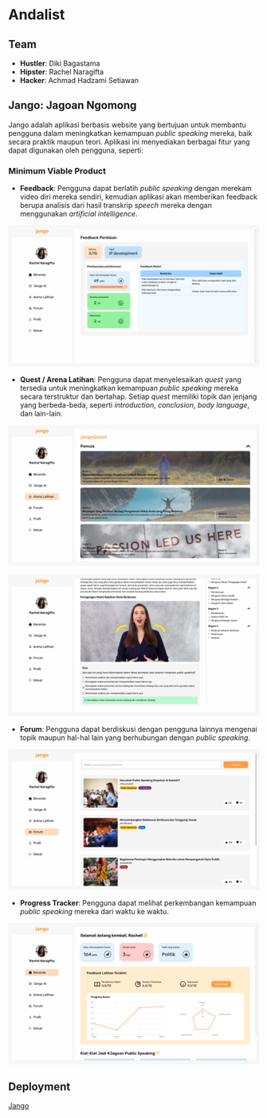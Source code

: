 # Andalist

## Team

- **Hustler**: Diki Bagastama
- **Hipster**: Rachel Naragifta
- **Hacker**: Achmad Hadzami Setiawan

## Jango: Jagoan Ngomong

Jango adalah aplikasi berbasis website yang bertujuan untuk membantu pengguna dalam meningkatkan kemampuan _public speaking_ mereka, baik secara praktik maupun teori. Aplikasi ini menyediakan berbagai fitur yang dapat digunakan oleh pengguna, seperti:

### Minimum Viable Product

- **Feedback**: Pengguna dapat berlatih _public speaking_ dengan merekam video diri mereka sendiri, kemudian aplikasi akan memberikan feedback berupa analisis dari hasil transkrip _speech_ mereka dengan menggunakan _artificial intelligence_.

![Feedback](github/jangoai.png)

- **Quest / Arena Latihan**: Pengguna dapat menyelesaikan _quest_ yang tersedia untuk meningkatkan kemampuan _public speaking_ mereka secara terstruktur dan bertahap. Setiap _quest_ memiliki topik dan jenjang yang berbeda-beda, seperti _introduction_, _conclusion_, _body language_, dan lain-lain.

![Quest1](github/quest.png)

![Quest2](github/quest-3.png)

- **Forum**: Pengguna dapat berdiskusi dengan pengguna lainnya mengenai topik maupun hal-hal lain yang berhubungan dengan _public speaking_.

![Forum](github/forum.png)

- **Progress Tracker**: Pengguna dapat melihat perkembangan kemampuan _public speaking_ mereka dari waktu ke waktu.

![Progress](github/dashboard.png)

## Deployment

[Jango](https://findit-jango.vercel.app/)
